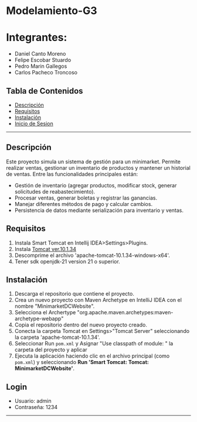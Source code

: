# Modelamiento-G3
# Integrantes: 
- Daniel Canto Moreno
- Felipe Escobar Stuardo
- Pedro Marin Gallegos
- Carlos Pacheco Troncoso

## Tabla de Contenidos
- [Descripción](#descripción)
- [Requisitos](#requisitos)
- [Instalación](#instalación)
- [Inicio de Sesion](#login)

---

## Descripción
Este proyecto simula un sistema de gestión para un minimarket. Permite realizar ventas, gestionar un inventario de productos y mantener un historial de ventas. Entre las funcionalidades principales están:

- Gestión de inventario (agregar productos, modificar stock, generar solicitudes de reabastecimiento).
- Procesar ventas, generar boletas y registrar las ganancias.
- Manejar diferentes métodos de pago y calcular cambios.
- Persistencia de datos mediante serialización para inventario y ventas.

## Requisitos

1. Instala Smart Tomcat en Intellij IDEA>Settings>Plugins.
2. Instala [Tomcat ver.10.1.34](https://dlcdn.apache.org/tomcat/tomcat-10/v10.1.34/bin/apache-tomcat-10.1.34-windows-x64.zip)
3. Descomprime el archivo 'apache-tomcat-10.1.34-windows-x64'.
4. Tener sdk openjdk-21 version 21 o superior.

## Instalación

1. Descarga el repositorio que contiene el proyecto.
2. Crea un nuevo proyecto con Maven Archetype en IntelliJ IDEA con el nombre "MinimarketDCWebsite".
3. Selecciona el Archertype "org.apache.maven.archetypes:maven-archetype-webapp"
4. Copia el repositorio dentro del nuevo proyecto creado.
5. Conecta la carpeta Tomcat en Settings>"Tomcat Server" seleccionando la carpeta 'apache-tomcat-10.1.34'.
6. Seleccionar Run `pom.xml` y Asignar "Use classpath of module: " la carpeta del proyecto y aplicar
7. Ejecuta la aplicación haciendo clic en el archivo principal (como `pom.xml`) y seleccionando **Run 'Smart Tomcat: Tomcat: MinimarketDCWebsite'**.

## Login
- Usuario: admin
- Contraseña: 1234
   

---
